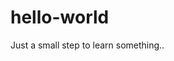# hello-world
Just a small step to learn something..
       	
        
                            
        
